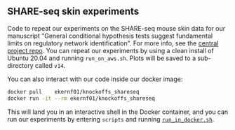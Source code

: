 ## SHARE-seq skin experiments

Code to repeat our experiments on the SHARE-seq mouse skin data for our manuscript "General conditional hypothesis tests suggest fundamental limits on regulatory network identification". For more info, see the [central project repo](https://github.com/ekernf01/knockoffs_paper). You can repeat our experiments by using a clean install of Ubuntu 20.04 and running `run_on_aws.sh`. Plots will be saved to a sub-directory called `v14`.

You can also interact with our code inside our docker image:

```sh
docker pull    ekernf01/knockoffs_shareseq
docker run -it --rm ekernf01/knockoffs_shareseq
```

This will land you in an interactive shell in the Docker container, and you can run our experiments by entering `scripts` and running [`run_in_docker.sh`](https://github.com/ekernf01/knockoffs_shareseq/blob/main/scripts/run_in_docker.sh).
